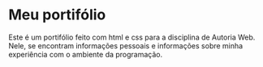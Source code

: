# Meu portifólio
 Este é um portifólio feito com html e css para a disciplina de Autoria Web. Nele, se encontram informações pessoais
 e informações sobre minha experiência com o ambiente da programação.
